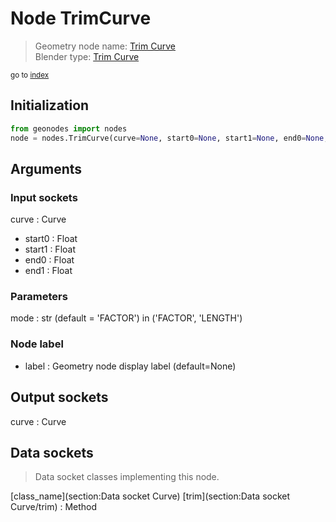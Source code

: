 
# Node TrimCurve

> Geometry node name: [Trim Curve](https://docs.blender.org/manual/en/latest/modeling/geometry_nodes/material/trim_curve.html)<br>
  Blender type: [Trim Curve](https://docs.blender.org/api/current/bpy.types.GeometryNodeTrimCurve.html)
  
<sub>go to [index](/docs/index.md)</sub>

## Initialization

```python
from geonodes import nodes
node = nodes.TrimCurve(curve=None, start0=None, start1=None, end0=None, end1=None, mode='FACTOR', label=None)
```



## Arguments


### Input sockets

curve : Curve
- start0 : Float
- start1 : Float
- end0 : Float
- end1 : Float

### Parameters

mode : str (default = 'FACTOR') in ('FACTOR', 'LENGTH')

### Node label

- label : Geometry node display label (default=None)

## Output sockets

curve : Curve

## Data sockets

> Data socket classes implementing this node.
  
[class_name](section:Data socket Curve) [trim](section:Data socket Curve/trim) : Method

